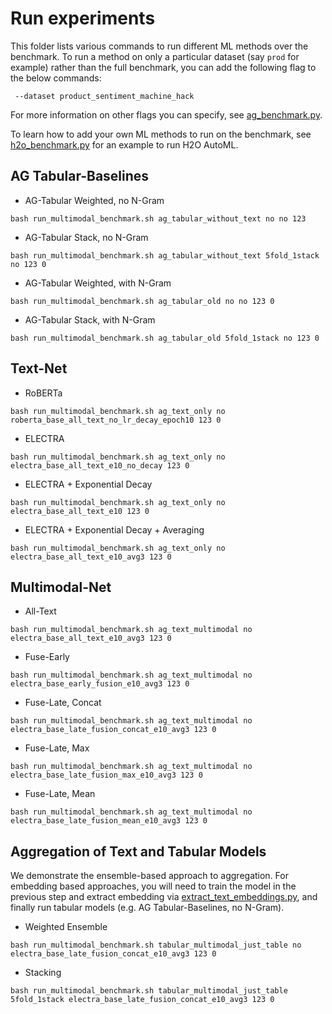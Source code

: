 # Run experiments

This folder lists various commands to run different ML methods over the benchmark. To run a method on only a particular dataset (say `prod` for example) rather than the full benchmark, you can add the following flag to the below commands: 
``` 
 --dataset product_sentiment_machine_hack
```

For more information on other flags you can specify, see [ag_benchmark.py](ag_benchmark.py). 

To learn how to add your own ML methods to run on the benchmark, see [h2o_benchmark.py](h2o_benchmark.py) for an example to run H2O AutoML.


## AG Tabular-Baselines

- AG-Tabular Weighted, no N-Gram
```
bash run_multimodal_benchmark.sh ag_tabular_without_text no no 123
```

- AG-Tabular Stack, no N-Gram
```
bash run_multimodal_benchmark.sh ag_tabular_without_text 5fold_1stack no 123 0
```

- AG-Tabular Weighted, with N-Gram
```
bash run_multimodal_benchmark.sh ag_tabular_old no no 123 0
```

- AG-Tabular Stack, with N-Gram
```
bash run_multimodal_benchmark.sh ag_tabular_old 5fold_1stack no 123 0
```

## Text-Net

- RoBERTa
```
bash run_multimodal_benchmark.sh ag_text_only no roberta_base_all_text_no_lr_decay_epoch10 123 0
```

- ELECTRA
```
bash run_multimodal_benchmark.sh ag_text_only no electra_base_all_text_e10_no_decay 123 0
```

- ELECTRA + Exponential Decay
```
bash run_multimodal_benchmark.sh ag_text_only no electra_base_all_text_e10 123 0
```


- ELECTRA + Exponential Decay + Averaging
```
bash run_multimodal_benchmark.sh ag_text_only no electra_base_all_text_e10_avg3 123 0
```

## Multimodal-Net

- All-Text
```
bash run_multimodal_benchmark.sh ag_text_multimodal no electra_base_all_text_e10_avg3 123 0
```

- Fuse-Early
```
bash run_multimodal_benchmark.sh ag_text_multimodal no electra_base_early_fusion_e10_avg3 123 0
```

- Fuse-Late, Concat
```
bash run_multimodal_benchmark.sh ag_text_multimodal no electra_base_late_fusion_concat_e10_avg3 123 0
```

- Fuse-Late, Max
```
bash run_multimodal_benchmark.sh ag_text_multimodal no electra_base_late_fusion_max_e10_avg3 123 0
```

- Fuse-Late, Mean
```
bash run_multimodal_benchmark.sh ag_text_multimodal no electra_base_late_fusion_mean_e10_avg3 123 0
```

## Aggregation of Text and Tabular Models

We demonstrate the ensemble-based approach to aggregation. For embedding based approaches, you will need to train the model in the previous step and extract embedding via [extract_text_embeddings.py](extract_text_embeddings.py), and finally run tabular models (e.g. AG Tabular-Baselines, no N-Gram).

- Weighted Ensemble
```
bash run_multimodal_benchmark.sh tabular_multimodal_just_table no electra_base_late_fusion_concat_e10_avg3 123 0
```

- Stacking
```
bash run_multimodal_benchmark.sh tabular_multimodal_just_table 5fold_1stack electra_base_late_fusion_concat_e10_avg3 123 0
```
